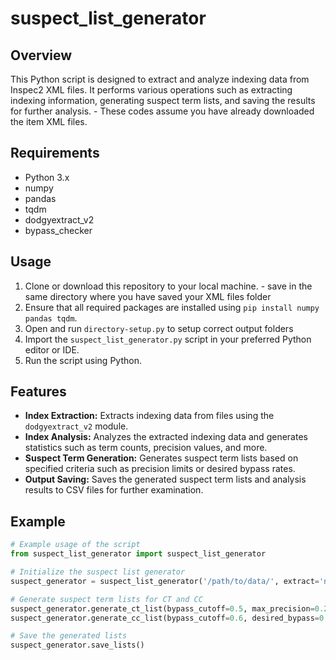 # suspect_list_generator

## Overview
This Python script is designed to extract and analyze indexing data from Inspec2 XML files. It performs various operations such as extracting indexing information, generating suspect term lists, and saving the results for further analysis. - These codes assume you have already downloaded the item XML files.

## Requirements
- Python 3.x
- numpy
- pandas
- tqdm
- dodgyextract_v2
- bypass_checker

## Usage
1. Clone or download this repository to your local machine. - save in the same directory where you have saved your XML files folder
2. Ensure that all required packages are installed using `pip install numpy pandas tqdm`.
3. Open and run `directory-setup.py` to setup correct output folders
4. Import the `suspect_list_generator.py` script in your preferred Python editor or IDE.
5. Run the script using Python.

## Features
- **Index Extraction:** Extracts indexing data from files using the `dodgyextract_v2` module.
- **Index Analysis:** Analyzes the extracted indexing data and generates statistics such as term counts, precision values, and more.
- **Suspect Term Generation:** Generates suspect term lists based on specified criteria such as precision limits or desired bypass rates.
- **Output Saving:** Saves the generated suspect term lists and analysis results to CSV files for further examination.

## Example
```python
# Example usage of the script
from suspect_list_generator import suspect_list_generator

# Initialize the suspect list generator
suspect_generator = suspect_list_generator('/path/to/data/', extract='n')

# Generate suspect term lists for CT and CC
suspect_generator.generate_ct_list(bypass_cutoff=0.5, max_precision=0.2)
suspect_generator.generate_cc_list(bypass_cutoff=0.6, desired_bypass=0.7)

# Save the generated lists
suspect_generator.save_lists()
